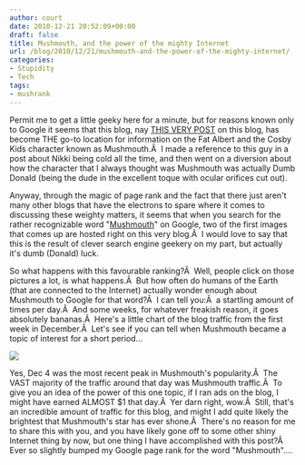 ```yaml
---
author: court
date: 2010-12-21 20:52:09+00:00
draft: false
title: Mushmouth, and the power of the mighty Internet
url: /blog/2010/12/21/mushmouth-and-the-power-of-the-mighty-internet/
categories:
- Stupidity
- Tech
tags:
- mushrank
---
```


Permit me to get a little geeky here for a minute, but for reasons known only to Google it seems that this blog, nay [THIS VERY POST](http://www.vallentyne.com/blog/2009/01/07/mushmom/) on this blog, has become THE go-to location for information on the Fat Albert and the Cosby Kids character known as Mushmouth.Â  I made a reference to this guy in a post about Nikki being cold all the time, and then went on a diversion about how the character that I always thought was Mushmouth was actually Dumb Donald (being the dude in the excellent toque with ocular orifices cut out).

Anyway, through the magic of page rank and the fact that there just aren't many other blogs that have the electrons to spare where it comes to discussing these weighty matters, it seems that when you search for the rather recognizable word "[Mushmouth](http://www.google.ca/search?sclient=psy&hl=en&site=&source=hp&q=mushmouth&btnG=Search)" on Google, two of the first images that comes up are hosted right on this very blog.Â  I would love to say that this is the result of clever search engine geekery on my part, but actually it's dumb (Donald) luck.

So what happens with this favourable ranking?Â  Well, people click on those pictures a lot, is what happens.Â  But how often do humans of the Earth (that are connected to the Internet) actually wonder enough about Mushmouth to Google for that word?Â  I can tell you:Â  a startling amount of times per day.Â  And some weeks, for whatever freakish reason, it goes absolutely bananas.Â  Here's a little chart of the blog traffic from the first week in December.Â  Let's see if you can tell when Mushmouth became a topic of interest for a short period...

[![](http://www.vallentyne.com/blog/wp-content/uploads/2010/12/graph_summary_areachart.php_.png)
](http://www.vallentyne.com/blog/wp-content/uploads/2010/12/graph_summary_areachart.php_.png)

Yes, Dec 4 was the most recent peak in Mushmouth's popularity.Â  The VAST majority of the traffic around that day was Mushmouth traffic.Â  To give you an idea of the power of this one topic, if I ran ads on the blog, I might have earned ALMOST $1 that day.Â  Yer darn right, wow.Â  Still, that's an incredible amount of traffic for this blog, and might I add quite likely the brightest that Mushmouth's star has ever shone.Â  There's no reason for me to share this with you, and you have likely gone off to some other shiny Internet thing by now, but one thing I have accomplished with this post?Â  Ever so slightly bumped my Google page rank for the word "Mushmouth"....
